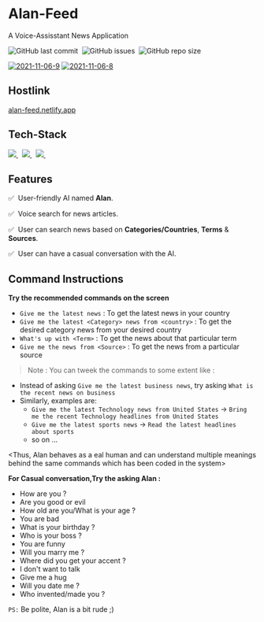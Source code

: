 # Alan-Feed

A Voice-Assisstant News Application

![GitHub last commit](https://img.shields.io/github/last-commit/gurpreet-legend/Alan-Feed?style=for-the-badge)&nbsp;
![GitHub issues](https://img.shields.io/github/issues/gurpreet-legend/Alan-Feed?style=for-the-badge)&nbsp;
![GitHub repo size](https://img.shields.io/github/repo-size/gurpreet-legend/Alan-Feed?style=for-the-badge)

<a href="https://ibb.co/NCYZV1g"><img src="https://i.ibb.co/MSNM28y/2021-11-06-9.png" alt="2021-11-06-9" border="0" target="_black"></a>
<a href="https://ibb.co/PthzZvy"><img src="https://i.ibb.co/zNRHhTg/2021-11-06-8.png" alt="2021-11-06-8" border="0" target="_black"></a><br />

## Hostlink
<a href="https://alan-feed.netlify.app/">alan-feed.netlify.app</a>

## Tech-Stack

<a href="https://reactjs.org/" target="_blank"> <img src="https://img.icons8.com/color/48/000000/react-native.png"/> </a>&nbsp;
<a href="https://mui.com/" target="_blank"> <img src="https://img.icons8.com/color/48/000000/material-ui.png"/> </a>&nbsp;
<a href="https://alan.app/platform" target="_blank"> <img src="https://user-images.githubusercontent.com/75157493/140567265-b892f245-abe3-4480-afd5-83c13e3e74b5.png"/> </a>&nbsp;


## Features 

:white_check_mark: &nbsp;User-friendly AI named **Alan**.

:white_check_mark: &nbsp;Voice search for news articles.

:white_check_mark: &nbsp;User can search news based on **Categories/Countries**, **Terms** & **Sources**.

:white_check_mark: &nbsp;User can have a casual conversation with the AI.

## Command Instructions 

**Try the recommended commands on the screen**

* `Give me the latest news` : To get the latest news in your country
* `Give me the latest <Category> news from <country>` : To get the desired category news from your desired country
* `What's up with <Term>` : To get the news about that particular term
* `Give me the news from <Source>` : To get the news from a particular source

>Note : 
You can tweek the commands to some extent like :
* Instead of asking `Give me the latest business news`, 
try asking `What is the recent news on business`
* Similarly, examples are: 
  * `Give me the latest Technology news from United States` -> `Bring me the recent Technology headlines from United States`
  * `Give me the latest sports news` -> `Read the latest headlines about sports`
  * so on ...

<Thus, Alan behaves as a eal human and can understand multiple meanings behind 
the same commands which has been coded in the system>

**For Casual conversation,Try the asking Alan :**

* How are you ?
* Are you good or evil
* How old are you/What is your age ?
* You are bad
* What is your birthday ?
* Who is your boss ?
* You are funny
* Will you marry me ?
* Where did you get your accent ?
* I don't want to talk
* Give me a hug
* Will you date me ?
* Who invented/made you ?

`PS:` Be polite, Alan is a bit rude ;) 

